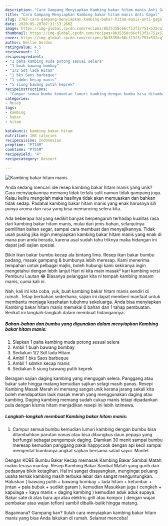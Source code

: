 ```yaml
---
description: "Cara Gampang Menyiapkan Kambing bakar hitam manis Anti Gagal"
title: "Cara Gampang Menyiapkan Kambing bakar hitam manis Anti Gagal"
slug: 2782-cara-gampang-menyiapkan-kambing-bakar-hitam-manis-anti-gagal
date: 2020-05-20T07:31:53.266Z
image: https://img-global.cpcdn.com/recipes/8b35358c66cf13f3/751x532cq70/kambing-bakar-hitam-manis-foto-resep-utama.jpg
thumbnail: https://img-global.cpcdn.com/recipes/8b35358c66cf13f3/751x532cq70/kambing-bakar-hitam-manis-foto-resep-utama.jpg
cover: https://img-global.cpcdn.com/recipes/8b35358c66cf13f3/751x532cq70/kambing-bakar-hitam-manis-foto-resep-utama.jpg
author: Nellie Gordon
ratingvalue: 4.5
reviewcount: 12
recipeingredient:
- "1 paha kambing muda potong sesuai selera"
- "1 buah bawang bombay"
- "1/2 Sdt lada Hitam"
- "1 bks Saos barbeque"
- "1 sdmkn kecap manis"
- "5 siung bawang putih keprek"
recipeinstructions:
- "Campur semua bumbu kemudian lumuri kambing dengan bumbu bisa ditambahkan parutan nanas atau bisa dibungkus daun pepaya yang berfungsi sebagai pengempuk daging. Diamkan 30 menit sampai bumbu meresap kemudian panggang pakai happycook dengan api kecil sampai mengental bumbunya angkat sajikan bersama salad sayur. Mantel."
categories:
- Resep
tags:
- kambing
- bakar
- hitam

katakunci: kambing bakar hitam 
nutrition: 168 calories
recipecuisine: Indonesian
preptime: "PT18M"
cooktime: "PT55M"
recipeyield: "4"
recipecategory: Dessert

---
```



![Kambing bakar hitam manis](https://img-global.cpcdn.com/recipes/8b35358c66cf13f3/751x532cq70/kambing-bakar-hitam-manis-foto-resep-utama.jpg)

Anda sedang mencari ide resep kambing bakar hitam manis yang unik? Cara menyiapkannya memang tidak terlalu sulit namun tidak gampang juga. Kalau keliru mengolah maka hasilnya tidak akan memuaskan dan bahkan tidak sedap. Padahal kambing bakar hitam manis yang enak harusnya sih punya aroma dan rasa yang bisa memancing selera kita.

Ada beberapa hal yang sedikit banyak berpengaruh terhadap kualitas rasa dari kambing bakar hitam manis, mulai dari jenis bahan, selanjutnya pemilihan bahan segar, sampai cara membuat dan menyajikannya. Tidak usah pusing jika ingin menyiapkan kambing bakar hitam manis yang enak di mana pun anda berada, karena asal sudah tahu triknya maka hidangan ini dapat jadi sajian spesial.

Bikin ikan bakar bumbu kecap ala bintang lima. Resep ikan bakar bumbu padang, masak gampang &amp; bumbunya lebih meresap. Kami menerima tempahan untuk pelbagai majlis, boleh hubungi kami sekiranya ingin mengetahui dengan lebih lanjut Hari ni kita main masak² kari kambing versi Pemburu Lautan 😂 Biasanya pelanggan kita ni tempah kambing masam manis, cuma kali ni.


Nah, kali ini kita coba, yuk, buat kambing bakar hitam manis sendiri di rumah. Tetap berbahan sederhana, sajian ini dapat memberi manfaat untuk membantu menjaga kesehatan tubuhmu sekeluarga. Anda bisa menyiapkan Kambing bakar hitam manis memakai 6 bahan dan 1 tahap pembuatan. Berikut ini langkah-langkah dalam membuat hidangannya.

<!--inarticleads1-->

##### Bahan-bahan dan bumbu yang digunakan dalam menyiapkan Kambing bakar hitam manis:

1. Siapkan 1 paha kambing muda potong sesuai selera
1. Ambil 1 buah bawang bombay
1. Sediakan 1/2 Sdt lada Hitam
1. Ambil 1 bks Saos barbeque
1. Ambil 1 sdmkn kecap manis
1. Sediakan 5 siung bawang putih keprek


Beragam sajian daging kambing yang mengugah selera. Panggang atau bakar sate hingga matang kemudian sajikan selagi masih panas. Resepi Kambing Masak Merah ini memang sangat unik kerana jarang sekali kita boleh mendapatkan lauk masak merah yang menggunakan daging atau kambing. Daging kambing memang sudah cukup manis tetapi dipadankan pula dengan kismis hitam menjadikan resepi ini lebih istimewa. 

<!--inarticleads2-->

##### Langkah-langkah membuat Kambing bakar hitam manis:

1. Campur semua bumbu kemudian lumuri kambing dengan bumbu bisa ditambahkan parutan nanas atau bisa dibungkus daun pepaya yang berfungsi sebagai pengempuk daging. Diamkan 30 menit sampai bumbu meresap kemudian panggang pakai happycook dengan api kecil sampai mengental bumbunya angkat sajikan bersama salad sayur. Mantel.


Dengan KOBE Bumbu Bakar Kecap memasak Kambing Bakar Sambal Matah makin terasa mantap. Resep Kambing Bakar Sambal Matah yang gurih dan pedasnya bikin ketagihan. Hal ini sangat disayangkan, mengingat peluang usaha ternak kambing masih terbuka lebar dan sangat menguntungkan. Haluskan ( bawang putih + bawang bombay + lada hitam + ketumbar + jintan + pala bubuk + sedikit garam ), kemudian Masukkan juga ( cengkeh + kapulaga + kayu manis + daging kambing ) kemudian aduk aduk supaya. Bakar sate di atas bara api atau elektric grill atau kompor ( dengan wajan pembakar atau wajan teflon) sambil dibalik-balik hingga matang. 

Bagaimana? Gampang kan? Itulah cara menyiapkan kambing bakar hitam manis yang bisa Anda lakukan di rumah. Selamat mencoba!
